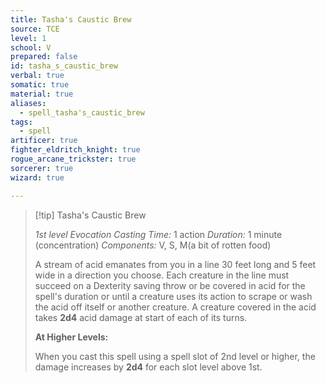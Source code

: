 ```yaml
---
title: Tasha's Caustic Brew
source: TCE
level: 1
school: V
prepared: false
id: tasha_s_caustic_brew
verbal: true
somatic: true
material: true
aliases:
  - spell_tasha's_caustic_brew
tags:
  - spell
artificer: true
fighter_eldritch_knight: true
rogue_arcane_trickster: true
sorcerer: true
wizard: true

---
```

>[!tip] Tasha's Caustic Brew
>
> *1st level Evocation*
> *Casting Time:* 1 action
> *Duration:* 1 minute (concentration)
> *Components:* V, S, M(a bit of rotten food)
>
>A stream of acid emanates from you in a line 30 feet long and 5 feet wide in a direction you choose. Each creature in the line must succeed on a Dexterity saving throw or be covered in acid for the spell's duration or until a creature uses its action to scrape or wash the acid off itself or another creature. A creature covered in the acid takes **2d4** acid damage at start of each of its turns.
>
>**At Higher Levels:**
>
>When you cast this spell using a spell slot of 2nd level or higher, the damage increases by **2d4** for each slot level above 1st.
>


